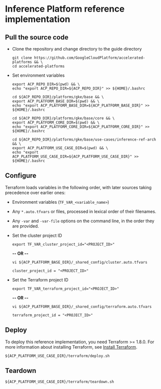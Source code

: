 # Inference Platform reference implementation

## Pull the source code

- Clone the repository and change directory to the guide directory

  ```
  git clone https://github.com/GoogleCloudPlatform/accelerated-platforms && \
  cd accelerated-platforms
  ```

- Set environment variables

  ```
  export ACP_REPO_DIR=$(pwd) && \
  echo "export ACP_REPO_DIR=${ACP_REPO_DIR}" >> ${HOME}/.bashrc
  ```

  ```
  cd ${ACP_REPO_DIR}/platforms/gke/base && \
  export ACP_PLATFORM_BASE_DIR=$(pwd) && \
  echo "export ACP_PLATFORM_BASE_DIR=${ACP_PLATFORM_BASE_DIR}" >> ${HOME}/.bashrc
  ```

  ```
  cd ${ACP_REPO_DIR}/platforms/gke/base/core && \
  export ACP_PLATFORM_CORE_DIR=$(pwd) && \
  echo "export ACP_PLATFORM_CORE_DIR=${ACP_PLATFORM_CORE_DIR}" >> ${HOME}/.bashrc
  ```

  ```
  cd ${ACP_REPO_DIR}/platforms/gke/base/use-cases/inference-ref-arch && \
  export ACP_PLATFORM_USE_CASE_DIR=$(pwd) && \
  echo "export ACP_PLATFORM_USE_CASE_DIR=${ACP_PLATFORM_USE_CASE_DIR}" >> ${HOME}/.bashrc
  ```

## Configure

Terraform loads variables in the following order, with later sources taking
precedence over earlier ones:

- Environment variables (`TF_VAR_<variable_name>`)
- Any `*.auto.tfvars` or files, processed in lexical order of their filenames.
- Any `-var` and `-var-file` options on the command line, in the order they are
  provided.

- Set the cluster project ID

  ```
  export TF_VAR_cluster_project_id="<PROJECT_ID>"
  ```

  **-- OR --**

  ```
  vi ${ACP_PLATFORM_BASE_DIR}/_shared_config/cluster.auto.tfvars
  ```

  ```
  cluster_project_id = "<PROJECT_ID>"
  ```

- Set the Terraform project ID

  ```
  export TF_VAR_terraform_project_id="<PROJECT_ID>"
  ```

  **-- OR --**

  ```
  vi ${ACP_PLATFORM_BASE_DIR}/_shared_config/terraform.auto.tfvars
  ```

  ```
  terraform_project_id = "<PROJECT_ID>"
  ```

## Deploy

To deploy this reference implementation, you need Terraform >= 1.8.0. For more
information about installing Terraform, see
[Install Terraform](https://developer.hashicorp.com/terraform/install).

```
${ACP_PLATFORM_USE_CASE_DIR}/terraform/deploy.sh
```

## Teardown

```
${ACP_PLATFORM_USE_CASE_DIR}/terraform/teardown.sh
```
